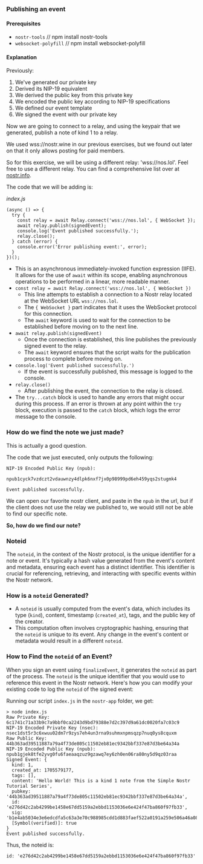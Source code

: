### Publishing an event 

#### Prerequisites 

- `nostr-tools` // npm install nostr-tools
- `websocket-polyfill` // npm install websocket-polyfill

#### Explanation 

Previously: 

1. We've generated our private key
2. Derived its NIP-19 equivalent
3. We derived the public key from this private key
4. We encoded the public key according to NIP-19 specifications
5. We defined our event template
6. We signed the event with our private key

Now we are going to connect to a relay, and using the keypair that we generated, publish a note of kind 1 to a relay. 

We used wss://nostr.wine in our previous exercises, but we found out later on that it only allows posting for paid members. 

So for this exercise, we will be using a different relay: 'wss://nos.lol'. Feel free to use a different relay. You can find a comprehensive list over at [nostr.info](https://nostr.info). 

The code that we will be adding is:

*index.js*

```
(async () => {
  try {
    const relay = await Relay.connect('wss://nos.lol', { WebSocket });
    await relay.publish(signedEvent);
    console.log('Event published successfully.');
    relay.close();
  } catch (error) {
    console.error('Error publishing event:', error);
  }
})();
```

-   This is an asynchronous immediately-invoked function expression (IIFE). It allows for the use of `await` within its scope, enabling asynchronous operations to be performed in a linear, more readable manner.
-   `const relay = await Relay.connect('wss://nos.lol', { WebSocket })`
    - This line attempts to establish a connection to a Nostr relay located at the WebSocket URL `wss://nos.lol`.
    - The `{ WebSocket }` part indicates that it uses the WebSocket protocol for this connection.
    - The `await` keyword is used to wait for the connection to be established before moving on to the next line.
-   `await relay.publish(signedEvent)`
    - Once the connection is established, this line publishes the previously signed event to the relay.
    - The `await` keyword ensures that the script waits for the publication process to complete before moving on.
-   `console.log('Event published successfully.')`
    - If the event is successfully published, this message is logged to the console.
-   `relay.close()`
    - After publishing the event, the connection to the relay is closed.
-   The `try...catch` block is used to handle any errors that might occur during this process. If an error is thrown at any point within the `try` block, execution is passed to the `catch` block, which logs the error message to the console.

### How do we find the note we just made? 

This is actually a good question. 

The code that we just executed, only outputs the following: 

```
NIP-19 Encoded Public Key (npub): 

npub1cyck7vzdczt2vdauwnzy4dlpk6nxf7jx0p98999pd6eh459yqs2stugmk4

Event published successfully.
```

We can open our favorite nostr client, and paste in the `npub` in the url, but if the client does not use the relay we published to, we would still not be able to find our specific note. 

**So, how do we find our note?**

### Noteid 

The `noteid`, in the context of the Nostr protocol, is the unique identifier for a note or event. It's typically a hash value generated from the event's content and metadata, ensuring each event has a distinct identifier. This identifier is crucial for referencing, retrieving, and interacting with specific events within the Nostr network.

### How is a `noteid` Generated?

-   A `noteid` is usually computed from the event's data, which includes its type (`kind`), content, timestamp (`created_at`), tags, and the public key of the creator.
-   This computation often involves cryptographic hashing, ensuring that the `noteid` is unique to its event. Any change in the event's content or metadata would result in a different `noteid`.

### How to Find the `noteid` of an Event?

When you sign an event using `finalizeEvent`, it generates the `noteid` as part of the process. The `noteid` is the unique identifier that you would use to reference this event in the Nostr network. Here's how you can modify your existing code to log the `noteid` of the signed event:

Running our script `index.js` in the `nostr-app` folder, we get:

```
> node index.js
Raw Private Key: 6c1741c71a33b9c7a9bbf0ca2243d9bd79388e7d2c397d9a61dc0020fa7c03c9
NIP-19 Encoded Private Key (nsec): nsec1dst5r3c6xwuu02dm7r9zys7eh4un3rna9suhmxnpmsqzp7nuq0ys8cquxm
Raw Public Key: 44b363ad39511887a79a4f73de805c11502eb81ec9342bbf337e87d3be64a34a
NIP-19 Encoded Public Key (npub): npub1gjek8tfe2yvg0fu6faeaaqzuz9gzawq7ey6zh0en06ra80ny5d9qz03raa
Signed Event: {
  kind: 1,
  created_at: 1705579177,
  tags: [],
  content: 'Hello World! This is a kind 1 note from the Simple Nostr Tutorial Series',
  pubkey: '44b363ad39511887a79a4f73de805c11502eb81ec9342bbf337e87d3be64a34a',
  id: 'e276d42c2ab4299be1458e67dd5159a2ebbd1153036e6e424f47ba860f97fb33',
  sig: 'b1e4ab5034e3e6edcdfa5c63a3e70c988985cdd1d883faef522a0191a259e506a46a083c340ea7b28988b25f67cb229707baed95eba57c1758f92aa2f52e3d69',
  [Symbol(verified)]: true
}
Event published successfully.
```
Thus, the noteid is:

`id: 'e276d42c2ab4299be1458e67dd5159a2ebbd1153036e6e424f47ba860f97fb33'`
